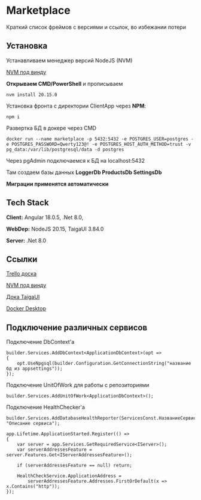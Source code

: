 
# Marketplace

Краткий список фреймов с версиями и ссылок, во избежании потери


## Установка

Устанавливаем менеджер версий NodeJS (NVM)

[NVM под винду](https://github.com/coreybutler/nvm-windows/releases/download/1.1.12/nvm-setup.exe)

**Открываем CMD/PowerShell** и прописываем 
```
nvm install 20.15.0
```

Установка фронта с директории ClientApp через **NPM**:

```
npm i
```

Развертка БД в докере через CMD

```
docker run --name marketplace -p 5432:5432 -e POSTGRES_USER=postgres -e POSTGRES_PASSWORD=Qwerty123@! -e POSTGRES_HOST_AUTH_METHOD=trust -v pg_data:/var/lib/postgresql/data -d postgres
```

Через pgAdmin подключаемся к БД на localhost:5432

Там создаем базы данных **LoggerDb  ProductsDb SettingsDb**

**Миграции применятся автоматически**    
## Tech Stack

**Client:** Angular 18.0.5, .Net 8.0,

**WebDep:** NodeJS 20.15, TaigaUI 3.84.0

**Server:** .Net 8.0


## Ссылки

[Trello доска](https://trello.com/invite/b/oxx5FA0R/ATTIc19c3499bcf48de8f1a71221c7d6da9345C20AD0/marketplace)

[NVM под винду](https://github.com/coreybutler/nvm-windows/releases/download/1.1.12/nvm-setup.exe)

[Дока TaigaUI](https://taiga-ui.dev/getting-started)

[Docker Desktop](https://www.docker.com/products/docker-desktop)


## Подключение различных сервисов
Подключение DbContext'a
```
builder.Services.AddDbContext<ApplicationDbContext>(opt =>
{
    opt.UseNpgsql(builder.Configuration.GetConnectionString("название бд из appsettings"));
});
```

Подключение UnitOfWork для работы с репозиториями
``` 
builder.Services.AddUnitOfWork<ApplicationDbContext>();
```

Подключение HealthChecker'a
``` 
builder.Services.AddDatabaseHealthReporter(ServicesConst.НазваниеСервиса, "Описание сервиса");
```

``` 
app.Lifetime.ApplicationStarted.Register(() =>
{
    var server = app.Services.GetRequiredService<IServer>();
    var serverAddressesFeature = server.Features.Get<IServerAddressesFeature>();

    if (serverAddressesFeature == null) return;

    HealthCheckService.ApplicationAddress =
        serverAddressesFeature.Addresses.FirstOrDefault(x => x.Contains("http"));
});
```
